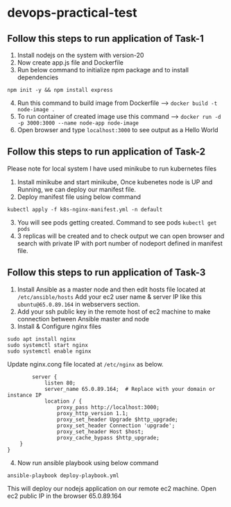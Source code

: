 # devops-practical-test

## Follow this steps to run application of Task-1

1. Install nodejs on the system with version-20
2. Now create app.js file and Dockerfile
3. Run below command to initialize npm package and to install dependencies
```
npm init -y && npm install express
```
4. Run this command to build image from Dockerfile --> `docker build -t node-image .`
5. To run container of created image use this command --> `docker run -d -p 3000:3000 --name node-app node-image`
6. Open browser and type `localhost:3000` to see output as a Hello World



## Follow this steps to run application of Task-2

Please note for local system I have used minikube to run kubernetes files

1. Install minikube and start minikube, Once kubenetes node is UP and Running, we can deploy our manifest file.
2. Deploy manifest file using below command 
```
kubectl apply -f k8s-nginx-manifest.yml -n default
```
3. You will see pods getting created. Command to see pods `kubectl get pods`
4. 3 replicas will be created and to check output we can open browser and search with private IP with port number of nodeport defined in manifest file.


## Follow this steps to run application of Task-3

1. Install Ansible as a master node and then edit hosts file located at `/etc/ansible/hosts`
   Add your ec2 user name & server IP like this `ubuntu@65.0.89.164` in webservers section.
2. Add your ssh public key in the remote host of ec2 machine to make connection between Ansible master and node
3. Install & Configure nginx files
```
sudo apt install nginx
sudo systemctl start nginx
sudo systemctl enable nginx
```
Update nginx.cong file located at `/etc/nginx` as below. 
```
        server {
            listen 80;
            server_name 65.0.89.164;  # Replace with your domain or instance IP
            location / {
                proxy_pass http://localhost:3000;
                proxy_http_version 1.1;
                proxy_set_header Upgrade $http_upgrade;
                proxy_set_header Connection 'upgrade';
                proxy_set_header Host $host;
                proxy_cache_bypass $http_upgrade;
    }
}
```
4. Now run ansible playbook using below command
```
ansible-playbook deploy-playbook.yml
```
This will deploy our nodejs application on our remote ec2 machine.
Open ec2 public IP in the browser 65.0.89.164